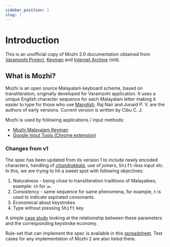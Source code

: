 ```yaml
---
sidebar_position: 1
slug: /
---
```


# Introduction

This is an unofficial copy of Mozhi 2.0 documentation obtained from [Varamzohi Project](https://sites.google.com/site/cibu/mozhi2), [Keyman](https://help.keyman.com/keyboard/mozhi_malayalam/3.2.3/mozhi_malayalam) and [Internet Archive](http://web.archive.org/web/20220309013427/https://sites.google.com/site/cibu/mozhi/mozhi2) (old).

## What is Mozhi?

Mozhi is an open source Malayalam keyboard scheme, based on transliteration, originally developed for Varamzohi application. It uses a unique English character sequence for each Malayalam letter making it easier to type for those who use [Manglish](https://en.wikipedia.org/wiki/Manglish#Other_usage). Raj Nair and Junaid P. V. are the authors of early versions. Current version is written by Cibu C. J. 

Mozhi is used by following applications / input methods:

- [Mozhi Malayalam Keyman](https://keyman.com/keyboards/mozhi_malayalam)
- [Google Input Tools (Chrome extension)](https://chrome.google.com/webstore/detail/google-input-tools/mclkkofklkfljcocdinagocijmpgbhab)
  
### Changes from v1

The spec has been updated from its version 1 to include newly encoded characters, handling of *[chandrakkala](https://en.wikipedia.org/wiki/Virama)*, use of joiners, <kbd>Shift</kbd>-less input etc. In this, we are trying to hit a sweet spot with following objectives:

1. Naturalness - being close to transliteration traditions of Malayalees; example: `th` for `ത`.
2. Consistency - same sequence for same phenomena, for example, `h` is used to indicate aspirated consonants.
3. Economical about keystrokes
4. Type without pressing <kbd>Shift</kbd> key

A simple [case study](https://docs.google.com/document/d/1081KgfIwCK0dzB1kHhE1Fain0F-KHJN6Bj3BaNbewGs/edit?usp=sharing) looking at the relationship between these parameters and the corresponding keystroke economy.

Rule-set that can implement the spec is available in this [spreadsheet](https://docs.google.com/spreadsheets/d/1uBtNtaLPESjjdvv3X__qHkBGoO9UfTIjGOIdcgAgxwA/edit#gid=0). Test cases for any implementation of Mozhi 2 are also listed there.